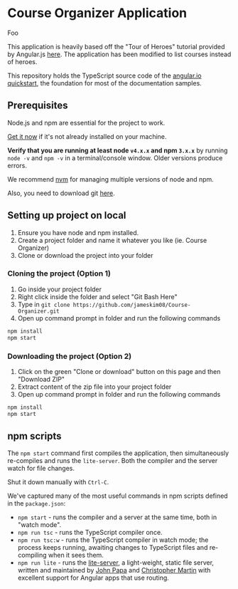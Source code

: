 # Course Organizer Application

Foo

This application is heavily based off the "Tour of Heroes" tutorial provided by Angular.js <a href="https://angular.io/docs/ts/latest/tutorial/" target="_blank" title="Tour of Heroes">
here</a>. The application has been modified to list courses instead of heroes. 

This repository holds the TypeScript source code of the [angular.io quickstart](https://angular.io/docs/ts/latest/quickstart.html),
the foundation for most of the documentation samples.

## Prerequisites

Node.js and npm are essential for the project to work. 
    
<a href="https://docs.npmjs.com/getting-started/installing-node" target="_blank" title="Installing Node.js and updating npm">
Get it now</a> if it's not already installed on your machine.
 
**Verify that you are running at least node `v4.x.x` and npm `3.x.x`**
by running `node -v` and `npm -v` in a terminal/console window.
Older versions produce errors.

We recommend [nvm](https://github.com/creationix/nvm) for managing multiple versions of node and npm.

Also, you need to download git <a href="https://git-scm.com/downloads" target="_blank" title="Git Download">
here</a>.

## Setting up project on local

1. Ensure you have node and npm installed.
2. Create a project folder and name it whatever you like (ie. Course Organizer)
3. Clone or download the project into your folder

### Cloning the project (Option 1)

1. Go inside your project folder
2. Right click inside the folder and select "Git Bash Here"
3. Type in `git clone https://github.com/jameskim08/Course-Organizer.git`
4. Open up command prompt in folder and run the following commands
```bash
npm install
npm start
```

### Downloading the project (Option 2)

1. Click on the green "Clone or download" button on this page and then "Download ZIP"
2. Extract content of the zip file into your project folder
3. Open up command prompt in folder and run the following commands
```bash
npm install
npm start
```

## npm scripts

The `npm start` command first compiles the application, 
then simultaneously re-compiles and runs the `lite-server`.
Both the compiler and the server watch for file changes.

Shut it down manually with `Ctrl-C`.

We've captured many of the most useful commands in npm scripts defined in the `package.json`:

* `npm start` - runs the compiler and a server at the same time, both in "watch mode".
* `npm run tsc` - runs the TypeScript compiler once.
* `npm run tsc:w` - runs the TypeScript compiler in watch mode; the process keeps running, awaiting changes to TypeScript files and re-compiling when it sees them.
* `npm run lite` - runs the [lite-server](https://www.npmjs.com/package/lite-server), a light-weight, static file server, written and maintained by
[John Papa](https://github.com/johnpapa) and
[Christopher Martin](https://github.com/cgmartin)
with excellent support for Angular apps that use routing.

